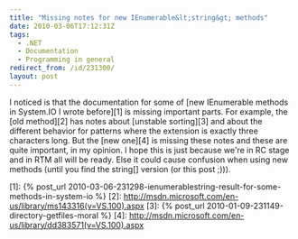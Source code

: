 ```yaml
---
title: "Missing notes for new IEnumerable&lt;string&gt; methods"
date: 2010-03-06T17:12:31Z
tags:
  - .NET
  - Documentation
  - Programming in general
redirect_from: /id/231300/
layout: post
---
```

I noticed is that the documentation for some of [new IEnumerable<string> methods in System.IO I wrote before][1] is missing important parts. For example, the [old method][2] has notes about [unstable sorting][3] and about the different behavior for patterns where the extension is exactly three characters long. But the [new one][4] is missing these notes and these are quite important, in my opinion. I hope this is just because we're in RC stage and in RTM all will be ready. Else it could cause confusion when using new methods (until you find the string[] version (or this post ;))).

[1]: {% post_url 2010-03-06-231298-ienumerablestring-result-for-some-methods-in-system-io %}
[2]: http://msdn.microsoft.com/en-us/library/ms143316(v=VS.100).aspx
[3]: {% post_url 2010-01-09-231149-directory-getfiles-moral %}
[4]: http://msdn.microsoft.com/en-us/library/dd383571(v=VS.100).aspx